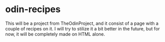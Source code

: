 # odin-recipes
This will be a project from TheOdinProject, and it consist of a page
with a couple of recipes on it. I will try to stilize it a bit better in the
future, but for now, it will be completely made on HTML alone.